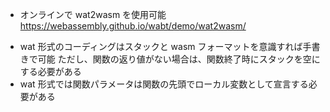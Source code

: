 - オンラインで wat2wasm を使用可能  
  https://webassembly.github.io/wabt/demo/wat2wasm/

* wat 形式のコーディングはスタックと wasm フォーマットを意識すれば手書きで可能
  ただし、関数の返り値がない場合は、関数終了時にスタックを空にする必要がある
* wat 形式では関数パラメータは関数の先頭でローカル変数として宣言する必要がある
